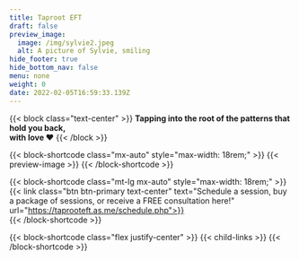 ```yaml
---
title: Taproot EFT
draft: false
preview_image:
  image: /img/sylvie2.jpeg
  alt: A picture of Sylvie, smiling
hide_footer: true
hide_bottom_nav: false
menu: none
weight: 0
date: 2022-02-05T16:59:33.139Z
---
```

{{< block class="text-center" >}}
**Tapping into the root of the patterns that hold you back,   
with love ❤️**
{{< /block >}}

{{< block-shortcode class="mx-auto" style="max-width: 18rem;" >}}
{{< preview-image >}}
{{< /block-shortcode >}}

{{< block-shortcode class="mt-lg mx-auto" style="max-width: 18rem;" >}}
{{< link class="btn btn-primary text-center" text="Schedule a session, buy a package of sessions, or receive a FREE consultation here!" url="https://taprooteft.as.me/schedule.php">}}  
{{< /block-shortcode >}}

{{< block-shortcode class="flex justify-center" >}}
{{< child-links >}}
{{< /block-shortcode >}}




